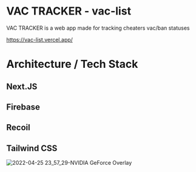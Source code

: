 # VAC TRACKER - vac-list 

VAC TRACKER is a web app made for tracking cheaters vac/ban statuses

https://vac-list.vercel.app/

# Architecture / Tech Stack

## Next.JS
## Firebase
## Recoil
## Tailwind CSS

![2022-04-25 23_57_29-NVIDIA GeForce Overlay](https://user-images.githubusercontent.com/50103228/165181842-5fe86d84-825d-42ee-b974-ec1238c16c34.png)

